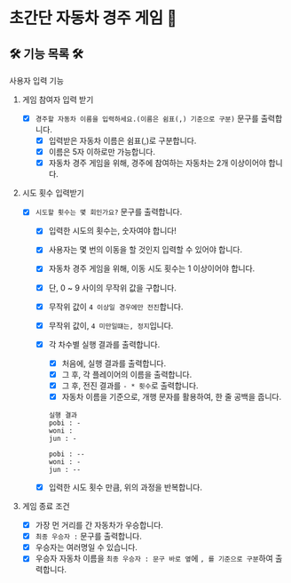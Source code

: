 # 초간단 자동차 경주 게임 🚗

## 🛠️ 기능 목록 🛠️

사용자 입력 기능

1. 게임 참여자 입력 받기

   - [x] `경주할 자동차 이름을 입력하세요.(이름은 쉼표(,) 기준으로 구분)` 문구를 출력합니다.
     - [x] 입력받은 자동차 이름은 쉼표(,)로 구분합니다.
     - [x] 이름은 5자 이하로만 가능합니다.
     - [x] 자동차 경주 게임을 위해, 경주에 참여하는 자동차는 2개 이상이어야 합니다.

2. 시도 횟수 입력받기

   - [x] `시도할 횟수는 몇 회인가요?` 문구를 출력합니다.

     - [x] 입력한 시도의 횟수는, 숫자여야 합니다!
     - [x] 사용자는 몇 번의 이동을 할 것인지 입력할 수 있어야 합니다.
     - [x] 자동차 경주 게임을 위해, 이동 시도 횟수는 1 이상이어야 합니다.
     - [x] 단, 0 ~ 9 사이의 무작위 값을 구합니다.
     - [x] 무작위 값이 `4 이상일 경우에만 전진`합니다.
     - [x] 무작위 값이, `4 미만일떄는, 정지`입니다.
     - [x] 각 차수별 실행 결과를 출력합니다.

       - [x] 처음에, 실행 결과를 출력합니다.
       - [x] 그 후, 각 플레이어의 이름을 출력합니다.
       - [x] 그 후, 전진 결과를 `- * 횟수`로 출력합니다.
       - [x] 자동차 이름을 기준으로, 개행 문자를 활용하여, 한 줄 공백을 줍니다.

       ```
       실행 결과
       pobi : -
       woni :
       jun : -

       pobi : --
       woni : -
       jun : --
       ```

     - [x] 입력한 시도 횟수 만큼, 위의 과정을 반복합니다.

3. 게임 종료 조건
   - [x] 가장 먼 거리를 간 자동차가 우승합니다.
   - [x] `최종 우승자 :` 문구를 출력합니다.
   - [x] 우승자는 여러명일 수 있습니다.
   - [x] 우승자 자동차 이름을 `최종 우승자 : 문구 바로 옆`에 `, 를 기준으로 구분`하여 출력합니다.

